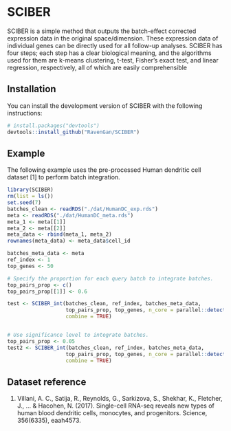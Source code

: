 
<!-- README.md is generated from README.Rmd. Please edit that file -->

# SCIBER

<!-- badges: start -->
<!-- badges: end -->

SCIBER is a simple method that outputs the batch-effect corrected
expression data in the original space/dimension. These expression data
of individual genes can be directly used for all follow-up analyses.
SCIBER has four steps; each step has a clear biological meaning, and the
algorithms used for them are k-means clustering, t-test, Fisher’s exact
test, and linear regression, respectively, all of which are easily
comprehensible

## Installation

You can install the development version of SCIBER with the following
instructions:

``` r
# install.packages("devtools")
devtools::install_github("RavenGan/SCIBER")
```

## Example

The following example uses the pre-processed Human dendritic cell
dataset \[1\] to perform batch integration.

``` r
library(SCIBER)
rm(list = ls())
set.seed(7)
batches_clean <- readRDS("./dat/HumanDC_exp.rds")
meta <- readRDS("./dat/HumanDC_meta.rds")
meta_1 <- meta[[1]]
meta_2 <- meta[[2]]
meta_data <- rbind(meta_1, meta_2)
rownames(meta_data) <- meta_data$cell_id

batches_meta_data <- meta
ref_index <- 1
top_genes <- 50

# Specify the proportion for each query batch to integrate batches.
top_pairs_prop <- c()
top_pairs_prop[[1]] <- 0.6

test <- SCIBER_int(batches_clean, ref_index, batches_meta_data,
                   top_pairs_prop, top_genes, n_core = parallel::detectCores(),
                   combine = TRUE)


# Use significance level to integrate batches.
top_pairs_prop <- 0.05
test2 <- SCIBER_int(batches_clean, ref_index, batches_meta_data,
                   top_pairs_prop, top_genes, n_core = parallel::detectCores(),
                   combine = TRUE)
```

## Dataset reference

1.  Villani, A. C., Satija, R., Reynolds, G., Sarkizova, S., Shekhar,
    K., Fletcher, J., … & Hacohen, N. (2017). Single-cell RNA-seq
    reveals new types of human blood dendritic cells, monocytes, and
    progenitors. Science, 356(6335), eaah4573.

<!-- What is special about using `README.Rmd` instead of just `README.md`? You can include R chunks like so: -->
<!-- ```{r cars} -->
<!-- summary(cars) -->
<!-- ``` -->
<!-- You'll still need to render `README.Rmd` regularly, to keep `README.md` up-to-date. `devtools::build_readme()` is handy for this. You could also use GitHub Actions to re-render `README.Rmd` every time you push. An example workflow can be found here: <https://github.com/r-lib/actions/tree/v1/examples>. -->
<!-- You can also embed plots, for example: -->
<!-- ```{r pressure, echo = FALSE} -->
<!-- plot(pressure) -->
<!-- ``` -->
<!-- In that case, don't forget to commit and push the resulting figure files, so they display on GitHub and CRAN. -->

